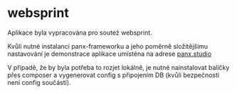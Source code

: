 # websprint

Aplikace byla vypracována pro soutež websprint.

Kvůli nutné instalanci panx-frameworku a jeho poměrně složitějšímu nastavování je demonstrace aplikace umístěna na adrese [panx.studio](http://panx.studio/)

V případě, že by byla potřeba to rozjet lokálně, je nutné nainstalovat balíčky přes composer a vygenerovat config s připojením DB (kvůli bezpečnosti není config součástí).


